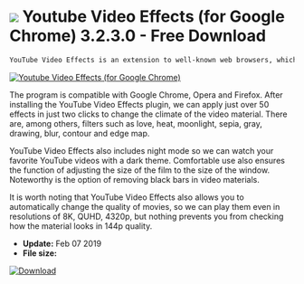 # ![](https://cdn.softexe.net/static/icon/9/youtube-video-effects-dla-google-chrome-9134.png) Youtube Video Effects (for Google Chrome) 3.2.3.0 - Free Download

```sh
YouTube Video Effects is an extension to well-known web browsers, which primarily offers the option of applying various filters to movies played via YouTube.
```
[![Youtube Video Effects (for Google Chrome)](https://gallery.dpcdn.pl/imgc/Tools/89244/g_-_420x350_1.5_-_x47d7bc34-8491-48e4-8786-9c3b03149814.jpg)](https://softexe.net/win/internet/browser-add-ons/youtube-video-effects-for-google-chrome:apcd.html)

The program is compatible with Google Chrome, Opera and Firefox. After installing the YouTube Video Effects plugin, we can apply just over 50 effects in just two clicks to change the climate of the video material. There are, among others, filters such as love, heat, moonlight, sepia, gray, drawing, blur, contour and edge map.
 
 YouTube Video Effects also includes night mode so we can watch your favorite YouTube videos with a dark theme. Comfortable use also ensures the function of adjusting the size of the film to the size of the window. Noteworthy is the option of removing black bars in video materials.
 
 It is worth noting that YouTube Video Effects also allows you to automatically change the quality of movies, so we can play them even in resolutions of 8K, QUHD, 4320p, but nothing prevents you from checking how the material looks in 144p quality.


- **Update:** Feb 07 2019
- **File size:** 

[![Download](https://cdn.softexe.net/static/img/download.png)](https://softexe.net/win/internet/browser-add-ons/youtube-video-effects-for-google-chrome:apcd.html)

